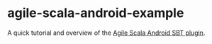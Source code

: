 agile-scala-android-example
===========================

A quick tutorial and overview of the [Agile Scala Android SBT plugin][].

[Agile Scala Android SBT plugin]: https://github.com/luismfonseca/agile-scala-android/

